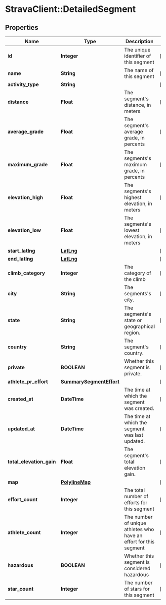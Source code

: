 # StravaClient::DetailedSegment

## Properties
Name | Type | Description | Notes
------------ | ------------- | ------------- | -------------
**id** | **Integer** | The unique identifier of this segment | [optional] 
**name** | **String** | The name of this segment | [optional] 
**activity_type** | **String** |  | [optional] 
**distance** | **Float** | The segment&#39;s distance, in meters | [optional] 
**average_grade** | **Float** | The segment&#39;s average grade, in percents | [optional] 
**maximum_grade** | **Float** | The segments&#39;s maximum grade, in percents | [optional] 
**elevation_high** | **Float** | The segments&#39;s highest elevation, in meters | [optional] 
**elevation_low** | **Float** | The segments&#39;s lowest elevation, in meters | [optional] 
**start_latlng** | [**LatLng**](LatLng.md) |  | [optional] 
**end_latlng** | [**LatLng**](LatLng.md) |  | [optional] 
**climb_category** | **Integer** | The category of the climb | [optional] 
**city** | **String** | The segments&#39;s city. | [optional] 
**state** | **String** | The segments&#39;s state or geographical region. | [optional] 
**country** | **String** | The segment&#39;s country. | [optional] 
**private** | **BOOLEAN** | Whether this segment is private. | [optional] 
**athlete_pr_effort** | [**SummarySegmentEffort**](SummarySegmentEffort.md) |  | [optional] 
**created_at** | **DateTime** | The time at which the segment was created. | [optional] 
**updated_at** | **DateTime** | The time at which the segment was last updated. | [optional] 
**total_elevation_gain** | **Float** | The segment&#39;s total elevation gain. | [optional] 
**map** | [**PolylineMap**](PolylineMap.md) |  | [optional] 
**effort_count** | **Integer** | The total number of efforts for this segment | [optional] 
**athlete_count** | **Integer** | The number of unique athletes who have an effort for this segment | [optional] 
**hazardous** | **BOOLEAN** | Whether this segment is considered hazardous | [optional] 
**star_count** | **Integer** | The number of stars for this segment | [optional] 


